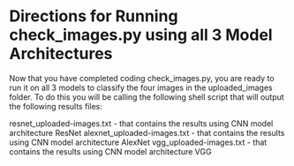 # Directions for Running check_images.py using all 3 Model Architectures
Now that you have completed coding check_images.py, you are ready to run it on all 3 models to classify the four images in the uploaded_images folder. To do this you will be calling the following shell script that will output the following results files:

resnet_uploaded-images.txt - that contains the results using CNN model architecture ResNet
alexnet_uploaded-images.txt - that contains the results using CNN model architecture AlexNet
vgg_uploaded-images.txt - that contains the results using CNN model architecture VGG
